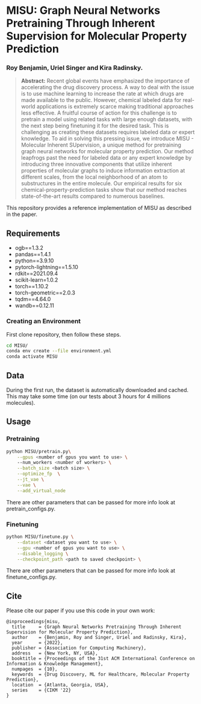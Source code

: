 # MISU: Graph Neural Networks Pretraining Through Inherent Supervision for Molecular Property Prediction

### Roy Benjamin, Uriel Singer and Kira Radinsky. 

> **Abstract:**
> Recent global events have emphasized the importance of accelerating the drug discovery process. 
> A way to deal with the issue is to use machine learning to increase the rate at which drugs are made available to the public. However, chemical labeled data for real-world applications is extremely scarce making traditional approaches less effective. 
> A fruitful course of action for this challenge is to pretrain a model using related tasks with large enough datasets, with the next step being finetuning it for the desired task. This is challenging as creating these datasets requires labeled data or expert knowledge.
> To aid in solving this pressing issue, we introduce MISU - Molecular Inherent SUpervision, a unique method for pretraining graph neural networks for molecular property prediction. 
> Our method leapfrogs past the need for labeled data or any expert knowledge by introducing three innovative components that utilize inherent properties of molecular graphs to induce information extraction at different scales, from the local neighborhood of an atom to substructures in the entire molecule. 
> Our empirical results for six chemical-property-prediction tasks show that our method reaches state-of-the-art results compared to numerous baselines.

This repository provides a reference implementation of MISU as described in the paper.

## Requirements
 - ogb==1.3.2
 - pandas==1.4.1
 - python==3.9.10
 - pytorch-lightning==1.5.10
 - rdkit==2021.09.4
 - scikit-learn=1.0.2
 - torch==1.10.2
 - torch-geometric==2.0.3
 - tqdm==4.64.0
 - wandb==0.12.11

### Creating an Environment
First clone repository, then follow these steps.
```bash
cd MISU/
conda env create --file environment.yml
conda activate MISU
```

## Data
During the first run, the dataset is automatically downloaded and cached. This may take some time (on our tests about 3 hours for 4 millions molecules).

## Usage
### Pretraining
```bash
python MISU/pretrain.py\
    --gpus <number of gpus you want to use> \ 
    --num_workers <number of workers> \
    --batch_size <batch size> \
    --optimize_fp  \
    --jt_vae \
    --vae \
    --add_virtual_node 
```
There are other parameters that can be passed for more info look at pretrain_configs.py.

### Finetuning
```bash
python MISU/finetune.py \
    --dataset <dataset you want to use> \
    --gpu <number of gpus you want to use> \
    --disable_logging \
    --checkpoint_path <path to saved checkpoint> \
```
There are other parameters that can be passed for more info look at finetune_configs.py.

## Cite
Please cite our paper if you use this code in your own work:
```
@inproceedings{misu,
  title     = {Graph Neural Networks Pretraining Through Inherent Supervision for Molecular Property Prediction},
  author    = {Benjamin, Roy and Singer, Uriel and Radinsky, Kira},
  year      = {2022},
  publisher = {Association for Computing Machinery},
  address   = {New York, NY, USA},
  booktitle = {Proceedings of the 31st ACM International Conference on Information & Knowledge Management},
  numpages  = {10},
  keywords  = {Drug Discovery, ML for Healthcare, Molecular Property Prediction},
  location  = {Atlanta, Georgia, USA},
  series    = {CIKM '22}
}
```
